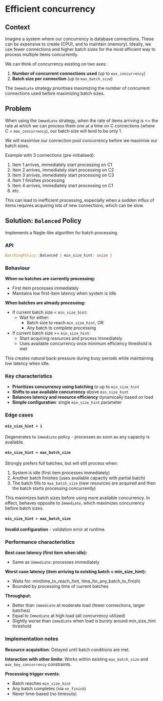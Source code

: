 # Efficient concurrency

## Context

Imagine a system where our concurrency is database connections. These can be expensive to create (CPU), and to maintain (memory). Ideally, we use fewer connections and higher batch sizes for the most efficient way to process multiple items concurrently.

We can think of concurrency existing on two axes:

1. **Number of concurrent connections used** (up to `max_concurrency`)
2. **Batch size per connection** (up to `max_batch_size`)

The `Immediate` strategy prioritises maximizing the number of concurrent connections used before maximizing batch sizes.

## Problem

When using the `Immediate` strategy, when the rate of items arriving is <= the rate at which we can process them one at a time on C connections (where C = `max_concurrency`), our batch size will tend to be only 1.

We will maximise our connection pool concurrency before we maximise our batch sizes.

Example with 3 connections (pre-initialised):

1. Item 1 arrives, immediately start processing on C1
2. Item 2 arrives, immediately start processing on C2
3. Item 3 arrives, immediately start processing on C3
4. Item 1 finishes processing
5. Item 4 arrives, immediately start processing on C1
6. etc.

This can lead to inefficient processing, especially when a sudden influx of items requires acquiring lots of new connections, which can be slow.

## Solution: `Balanced` Policy

Implements a Nagle-like algorithm for batch processing.

### API

```rust
BatchingPolicy::Balanced { min_size_hint: usize }
```

### Behaviour

**When no batches are currently processing:**

- First item processes immediately
- Maintains low first-item latency when system is idle

**When batches are already processing:**

- If current batch size < `min_size_hint`:
  - Wait for either:
    - Batch size to reach `min_size_hint`, OR
    - Any batch to complete processing
- If current batch size >= `min_size_hint`:
  - Start acquiring resources and process immediately
  - Uses available concurrency once minimum efficiency threshold is met

This creates natural back-pressure during busy periods while maintaining low latency when idle.

### Key characteristics

- **Prioritizes concurrency using batching** to up to `min_size_hint`
- **Shifts to use available concurrency** above `min_size_hint`
- **Balances latency and resource efficiency** dynamically based on load
- **Simple configuration**: single `min_size_hint` parameter

### Edge cases

#### `min_size_hint = 1`

Degenerates to `Immediate` policy - processes as soon as any capacity is available.

#### `min_size_hint = max_batch_size`

Strongly prefers full batches, but will still process when:

1. System is idle (first item processes immediately)
2. Another batch finishes (uses available capacity with partial batch)
3. The batch fills to `max_batch_size` (new resources are acquired and then the batch starts processing concurrently)

This maximizes batch sizes before using more available concurrency. In effect, behaves opposite to `Immediate`, which maximizes concurrency before batch sizes.

#### `min_size_hint > max_batch_size`

**Invalid configuration** - validation error at runtime.

### Performance characteristics

**Best case latency (first item when idle):**

- Same as `Immediate`: processes immediately

**Worst case latency (item arriving to existing batch < min_size_hint):**

- Waits for: min(time_to_reach_hint, time_for_any_batch_to_finish)
- Bounded by processing time of current batches

**Throughput:**

- Better than `Immediate` at moderate load (fewer connections, larger batches)
- Equal to `Immediate` at high load (all concurrency utilized)
- Slightly worse than `Immediate` when load is bursty around min_size_hint threshold

### Implementation notes

**Resource acquisition**: Delayed until batch conditions are met.

**Interaction with other limits**: Works within existing `max_batch_size` and `max_key_concurrency` constraints.

**Processing trigger events**:

- Batch reaches `min_size_hint`
- Any batch completes (via `on_finish`)
- Never time-based (no timeouts)
